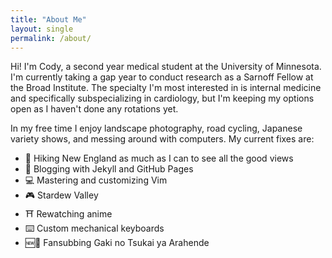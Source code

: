 ```yaml
---
title: "About Me"
layout: single
permalink: /about/
---
```


Hi! I'm Cody, a second year medical student at the University of Minnesota. I'm currently taking a gap year to conduct research as a Sarnoff Fellow at the Broad Institute. The specialty I'm most interested in is internal medicine and specifically subspecializing in cardiology, but I'm keeping my options open as I haven't done any rotations yet.

In my free time I enjoy landscape photography, road cycling, Japanese variety shows, and messing around with computers. My current fixes are:

* 🥾 Hiking New England as much as I can to see all the good views
* 📝 Blogging with Jekyll and GitHub Pages
* 💻 Mastering and customizing Vim
* 🎮 Stardew Valley
* ⛩️ Rewatching anime
* ⌨️ Custom mechanical keyboards
* 🆕💬 Fansubbing Gaki no Tsukai ya Arahende

